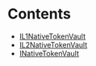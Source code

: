 

# Contents
- [IL1NativeTokenVault](IL1NativeTokenVault.sol/interface.IL1NativeTokenVault.md)
- [IL2NativeTokenVault](IL2NativeTokenVault.sol/interface.IL2NativeTokenVault.md)
- [INativeTokenVault](INativeTokenVault.sol/interface.INativeTokenVault.md)
